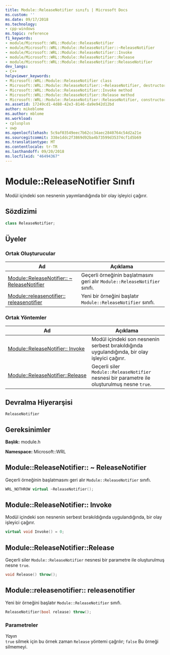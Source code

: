 ```yaml
---
title: Module::ReleaseNotifier sınıfı | Microsoft Docs
ms.custom: ''
ms.date: 09/17/2018
ms.technology:
- cpp-windows
ms.topic: reference
f1_keywords:
- module/Microsoft::WRL::Module::ReleaseNotifier
- module/Microsoft::WRL::Module::ReleaseNotifier::~ReleaseNotifier
- module/Microsoft::WRL::Module::ReleaseNotifier::Invoke
- module/Microsoft::WRL::Module::ReleaseNotifier::Release
- module/Microsoft::WRL::Module::ReleaseNotifier::ReleaseNotifier
dev_langs:
- C++
helpviewer_keywords:
- Microsoft::WRL::Module::ReleaseNotifier class
- Microsoft::WRL::Module::ReleaseNotifier::~ReleaseNotifier, destructor
- Microsoft::WRL::Module::ReleaseNotifier::Invoke method
- Microsoft::WRL::Module::ReleaseNotifier::Release method
- Microsoft::WRL::Module::ReleaseNotifier::ReleaseNotifier, constructor
ms.assetid: 17249cd1-4d88-42e3-8146-da9e942d12bd
author: mikeblome
ms.author: mblome
ms.workload:
- cplusplus
- uwp
ms.openlocfilehash: 5c9af03549eec7b62cc34aec2840764c54d2a21e
ms.sourcegitcommit: 338e1ddc2f3869d92ba4b73599d35374cf1d5b69
ms.translationtype: MT
ms.contentlocale: tr-TR
ms.lasthandoff: 09/20/2018
ms.locfileid: "46494367"
---
```

# <a name="modulereleasenotifier-class"></a>Module::ReleaseNotifier Sınıfı

Modül içindeki son nesnenin yayımlandığında bir olay işleyici çağırır.

## <a name="syntax"></a>Sözdizimi

```cpp
class ReleaseNotifier;
```

## <a name="members"></a>Üyeler

### <a name="public-constructors"></a>Ortak Oluşturucular

Ad                                                                                | Açıklama
----------------------------------------------------------------------------------- | --------------------------------------------------------------------------
[Module::ReleaseNotifier:: ~ ReleaseNotifier](#releasenotifier-tilde-releasenotifier) | Geçerli örneğinin başlatmasını geri alır `Module::ReleaseNotifier` sınıfı.
[Module::releasenotifier:: releasenotifier](#releasenotifier-releasenotifier)        | Yeni bir örneğini başlatır `Module::ReleaseNotifier` sınıfı.

### <a name="public-methods"></a>Ortak Yöntemler

Ad                                                         | Açıklama
------------------------------------------------------------ | --------------------------------------------------------------------------------------------------------------
[Module::ReleaseNotifier:: Invoke](#releasenotifier-invoke)   | Modül içindeki son nesnenin serbest bırakıldığında uygulandığında, bir olay işleyici çağırır.
[Module::ReleaseNotifier::Release](#releasenotifier-release) | Geçerli siler `Module::ReleaseNotifier` nesnesi bir parametre ile oluşturulmuş nesne `true`.

## <a name="inheritance-hierarchy"></a>Devralma Hiyerarşisi

`ReleaseNotifier`

## <a name="requirements"></a>Gereksinimler

**Başlık:** module.h

**Namespace:** Microsoft::WRL

## <a name="releasenotifier-tilde-releasenotifier"></a>Module::ReleaseNotifier:: ~ ReleaseNotifier

Geçerli örneğinin başlatmasını geri alır `Module::ReleaseNotifier` sınıfı.

```cpp
WRL_NOTHROW virtual ~ReleaseNotifier();
```

## <a name="releasenotifier-invoke"></a>Module::ReleaseNotifier:: Invoke

Modül içindeki son nesnenin serbest bırakıldığında uygulandığında, bir olay işleyici çağırır.

```cpp
virtual void Invoke() = 0;
```

## <a name="releasenotifier-release"></a>Module::ReleaseNotifier::Release

Geçerli siler `Module::ReleaseNotifier` nesnesi bir parametre ile oluşturulmuş nesne `true`.

```cpp
void Release() throw();
```

## <a name="releasenotifier-releasenotifier"></a>Module::releasenotifier:: releasenotifier

Yeni bir örneğini başlatır `Module::ReleaseNotifier` sınıfı.

```cpp
ReleaseNotifier(bool release) throw();
```

### <a name="parameters"></a>Parametreler

*Yayın*  
`true` silmek için bu örnek zaman `Release` yöntemi çağrılır; `false` Bu örneği silmemeyi.
